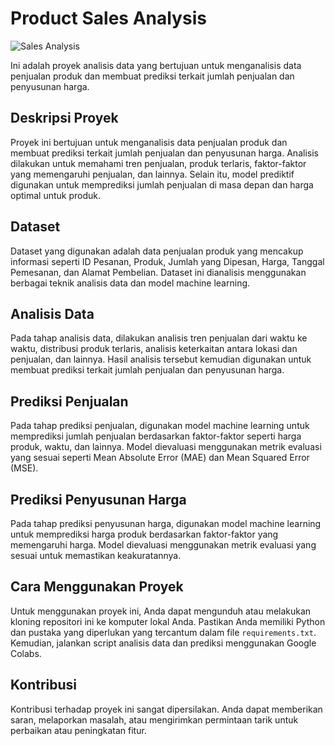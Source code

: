 # Product Sales Analysis

![Sales Analysis](https://images.unsplash.com/photo-1591696205602-2f950c417cb9?q=80&w=1470&auto=format&fit=crop&ixlib=rb-4.0.3&ixid=M3wxMjA3fDB8MHxwaG90by1wYWdlfHx8fGVufDB8fHx8fA%3D%3D)

Ini adalah proyek analisis data yang bertujuan untuk menganalisis data penjualan produk dan membuat prediksi terkait jumlah penjualan dan penyusunan harga.

## Deskripsi Proyek

Proyek ini bertujuan untuk menganalisis data penjualan produk dan membuat prediksi terkait jumlah penjualan dan penyusunan harga. Analisis dilakukan untuk memahami tren penjualan, produk terlaris, faktor-faktor yang memengaruhi penjualan, dan lainnya. Selain itu, model prediktif digunakan untuk memprediksi jumlah penjualan di masa depan dan harga optimal untuk produk.

## Dataset

Dataset yang digunakan adalah data penjualan produk yang mencakup informasi seperti ID Pesanan, Produk, Jumlah yang Dipesan, Harga, Tanggal Pemesanan, dan Alamat Pembelian. Dataset ini dianalisis menggunakan berbagai teknik analisis data dan model machine learning.

## Analisis Data

Pada tahap analisis data, dilakukan analisis tren penjualan dari waktu ke waktu, distribusi produk terlaris, analisis keterkaitan antara lokasi dan penjualan, dan lainnya. Hasil analisis tersebut kemudian digunakan untuk membuat prediksi terkait jumlah penjualan dan penyusunan harga.

## Prediksi Penjualan

Pada tahap prediksi penjualan, digunakan model machine learning untuk memprediksi jumlah penjualan berdasarkan faktor-faktor seperti harga produk, waktu, dan lainnya. Model dievaluasi menggunakan metrik evaluasi yang sesuai seperti Mean Absolute Error (MAE) dan Mean Squared Error (MSE).

## Prediksi Penyusunan Harga

Pada tahap prediksi penyusunan harga, digunakan model machine learning untuk memprediksi harga produk berdasarkan faktor-faktor yang memengaruhi harga. Model dievaluasi menggunakan metrik evaluasi yang sesuai untuk memastikan keakuratannya.

## Cara Menggunakan Proyek

Untuk menggunakan proyek ini, Anda dapat mengunduh atau melakukan kloning repositori ini ke komputer lokal Anda. Pastikan Anda memiliki Python dan pustaka yang diperlukan yang tercantum dalam file `requirements.txt`. Kemudian, jalankan script analisis data dan prediksi menggunakan Google Colabs.

## Kontribusi

Kontribusi terhadap proyek ini sangat dipersilakan. Anda dapat memberikan saran, melaporkan masalah, atau mengirimkan permintaan tarik untuk perbaikan atau peningkatan fitur.


